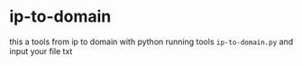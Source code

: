 # ip-to-domain
this a tools from ip to domain with python
running tools ```ip-to-domain.py``` and input your file txt 
